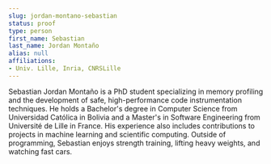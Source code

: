 ```yaml
---
slug: jordan-montano-sebastian
status: proof
type: person
first_name: Sebastian
last_name: Jordan Montaño
alias: null
affiliations:
- Univ. Lille, Inria, CNRSLille
---
```


Sebastian Jordan Montaño is a PhD student specializing in memory profiling and the development 
of safe, high-performance code instrumentation techniques. He holds a Bachelor's degree in Computer 
Science from Universidad Católica in Bolivia and a Master's in Software Engineering from Université de Lille 
in France. His experience also includes contributions to projects in machine learning and scientific computing. 
Outside of programming, Sebastian enjoys strength training, lifting heavy weights, and watching fast cars.
